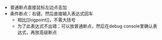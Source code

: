- 普通断点直接鼠标左边点击加
- 条件断点：右键。然后直接输入表达式回车
  - 相比[[logpoint]]，不需大括号
  - 为了此表达式不出错：可以放普通断点，然后在debug console里确认表达式，再放高级断点